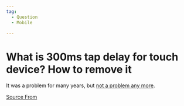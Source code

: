 ```yaml
---
tag:
  - Question
  - Mobile

---
```

  
# What is 300ms tap delay for touch device? How to remove it

It was a problem for many years, but [not a problem any more](https://developers.google.com/web/updates/2013/12/300ms-tap-delay-gone-away).


[Source From](https://bigfrontend.dev/question/300ms)

  